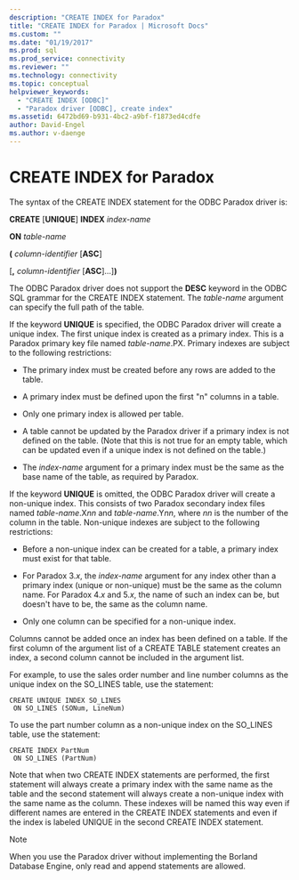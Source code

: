 ```yaml
---
description: "CREATE INDEX for Paradox"
title: "CREATE INDEX for Paradox | Microsoft Docs"
ms.custom: ""
ms.date: "01/19/2017"
ms.prod: sql
ms.prod_service: connectivity
ms.reviewer: ""
ms.technology: connectivity
ms.topic: conceptual
helpviewer_keywords: 
  - "CREATE INDEX [ODBC]"
  - "Paradox driver [ODBC], create index"
ms.assetid: 6472bd69-b931-4bc2-a9bf-f1873ed4cdfe
author: David-Engel
ms.author: v-daenge
---
```

# CREATE INDEX for Paradox
The syntax of the CREATE INDEX statement for the ODBC Paradox driver is:  
  
 **CREATE** [**UNIQUE**] **INDEX** *index-name*  
  
 **ON** *table-name*  
  
 **(** *column-identifier* [**ASC**]  
  
 [**,** *column-identifier* [**ASC**]...]**)**  
  
 The ODBC Paradox driver does not support the **DESC** keyword in the ODBC SQL grammar for the CREATE INDEX statement. The *table-name* argument can specify the full path of the table.  
  
 If the keyword **UNIQUE** is specified, the ODBC Paradox driver will create a unique index. The first unique index is created as a primary index. This is a Paradox primary key file named *table-name*.PX. Primary indexes are subject to the following restrictions:  
  
-   The primary index must be created before any rows are added to the table.  
  
-   A primary index must be defined upon the first "n" columns in a table.  
  
-   Only one primary index is allowed per table.  
  
-   A table cannot be updated by the Paradox driver if a primary index is not defined on the table. (Note that this is not true for an empty table, which can be updated even if a unique index is not defined on the table.)  
  
-   The *index-name* argument for a primary index must be the same as the base name of the table, as required by Paradox.  
  
 If the keyword **UNIQUE** is omitted, the ODBC Paradox driver will create a non-unique index. This consists of two Paradox secondary index files named *table-name*.X*nn* and *table-name*.Y*nn*, where *nn* is the number of the column in the table. Non-unique indexes are subject to the following restrictions:  
  
-   Before a non-unique index can be created for a table, a primary index must exist for that table.  
  
-   For Paradox 3.*x*, the *index-name* argument for any index other than a primary index (unique or non-unique) must be the same as the column name. For Paradox 4.*x* and 5.*x*, the name of such an index can be, but doesn't have to be, the same as the column name.  
  
-   Only one column can be specified for a non-unique index.  
  
 Columns cannot be added once an index has been defined on a table. If the first column of the argument list of a CREATE TABLE statement creates an index, a second column cannot be included in the argument list.  
  
 For example, to use the sales order number and line number columns as the unique index on the SO_LINES table, use the statement:  
  
```  
CREATE UNIQUE INDEX SO_LINES  
 ON SO_LINES (SONum, LineNum)  
```  
  
 To use the part number column as a non-unique index on the SO_LINES table, use the statement:  
  
```  
CREATE INDEX PartNum  
 ON SO_LINES (PartNum)  
```  
  
 Note that when two CREATE INDEX statements are performed, the first statement will always create a primary index with the same name as the table and the second statement will always create a non-unique index with the same name as the column. These indexes will be named this way even if different names are entered in the CREATE INDEX statements and even if the index is labeled UNIQUE in the second CREATE INDEX statement.  
  
> [!NOTE]  
>  When you use the Paradox driver without implementing the Borland Database Engine, only read and append statements are allowed.
